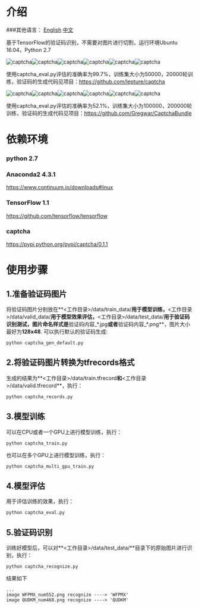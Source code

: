 介绍
====
###其他语言：
[English](https://github.com/PatrickLib/captcha_recognize/blob/master/README.md) [中文](https://github.com/PatrickLib/captcha_recognize/blob/master/README-zhcn.md)

基于TensorFlow的验证码识别，不需要对图片进行切割，运行环境Ubuntu 16.04，Python 2.7

![captcha](https://raw.githubusercontent.com/PatrickLib/captcha_recognition/master/data/test_data/CMQVA_num717_1.png)![captcha](https://raw.githubusercontent.com/PatrickLib/captcha_recognition/master/data/test_data/CMQZJ_num908_1.png)![captcha](https://raw.githubusercontent.com/PatrickLib/captcha_recognition/master/data/test_data/CRGEU_num339_1.png)![captcha](https://raw.githubusercontent.com/PatrickLib/captcha_recognition/master/data/test_data/CZHBN_num989_1.png)![captcha](https://raw.githubusercontent.com/PatrickLib/captcha_recognition/master/data/test_data/DZPEW_num388_1.png)![captcha](https://raw.githubusercontent.com/PatrickLib/captcha_recognition/master/data/test_data/CZWED_num21_1.png)

使用captcha_eval.py评估的准确率为99.7%，训练集大小为50000，20000轮训练，验证码的生成代码见项目：https://github.com/lepture/captcha

![captcha](https://raw.githubusercontent.com/PatrickLib/captcha_recognition/master/data/test_data/1ab2s_num286.jpg)![captcha](https://raw.githubusercontent.com/PatrickLib/captcha_recognition/master/data/test_data/1ezx8_num398.jpg)![captcha](https://raw.githubusercontent.com/PatrickLib/captcha_recognition/master/data/test_data/1iv22_num346.jpg)![captcha](https://raw.githubusercontent.com/PatrickLib/captcha_recognition/master/data/test_data/1kxw2_num940.jpg)![captcha](https://raw.githubusercontent.com/PatrickLib/captcha_recognition/master/data/test_data/3mtj9_num765.jpg)![captcha](https://raw.githubusercontent.com/PatrickLib/captcha_recognition/master/data/test_data/1vuy5_num17.jpg)

使用captcha_eval.py评估的准确率为52.1%，训练集大小为100000，200000轮训练，验证码的生成代码见项目：https://github.com/Gregwar/CaptchaBundle
 
依赖环境
=======
### python 2.7
### Anaconda2 4.3.1
https://www.continuum.io/downloads#linux
### TensorFlow 1.1
https://github.com/tensorflow/tensorflow
### captcha
https://pypi.python.org/pypi/captcha/0.1.1

使用步骤
=======
## 1.准备验证码图片
将验证码图片分别放在**<工作目录>/data/train_data/**用于模型训练，**<工作目录>/data/valid_data/**用于模型效果评估，**<工作目录>/data/test_data/**用于验证码识别测试，图片命名样式是**验证码内容_\*.jpg**或者**验证码内容_\*.png**，图片大小最好为**128x48**. 可以执行默认的验证码生成:
```
python captcha_gen_default.py
```

## 2.将验证码图片转换为tfrecords格式
生成的结果为**<工作目录>/data/train.tfrecord**和**<工作目录>/data/valid.tfrecord**，执行：
```
python captcha_records.py
```

## 3.模型训练
可以在CPU或者一个GPU上进行模型训练，执行：
```
python captcha_train.py
```
也可以在多个GPU上进行模型训练，执行：
```
python captcha_multi_gpu_train.py
```

## 4.模型评估
用于评估训练的效果，执行：
```
python captcha_eval.py
```

## 5.验证码识别
训练好模型后，可以对**<工作目录>/data/test_data/**目录下的原始图片进行识别，执行：
```
python captcha_recognize.py
```
结果如下
```
...
image WFPMX_num552.png recognize ----> 'WFPMX'
image QUDKM_num468.png recognize ----> 'QUDKM'
```

